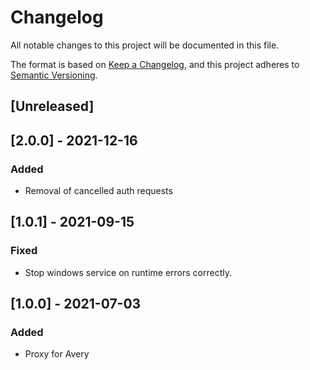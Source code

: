 # Changelog
All notable changes to this project will be documented in this file.

The format is based on [Keep a Changelog](https://keepachangelog.com/en/1.0.0/),
and this project adheres to [Semantic Versioning](https://semver.org/spec/v2.0.0.html).

## [Unreleased]

## [2.0.0] - 2021-12-16

### Added
- Removal of cancelled auth requests

## [1.0.1] - 2021-09-15

### Fixed
- Stop windows service on runtime errors correctly.

## [1.0.0] - 2021-07-03

### Added
- Proxy for Avery
